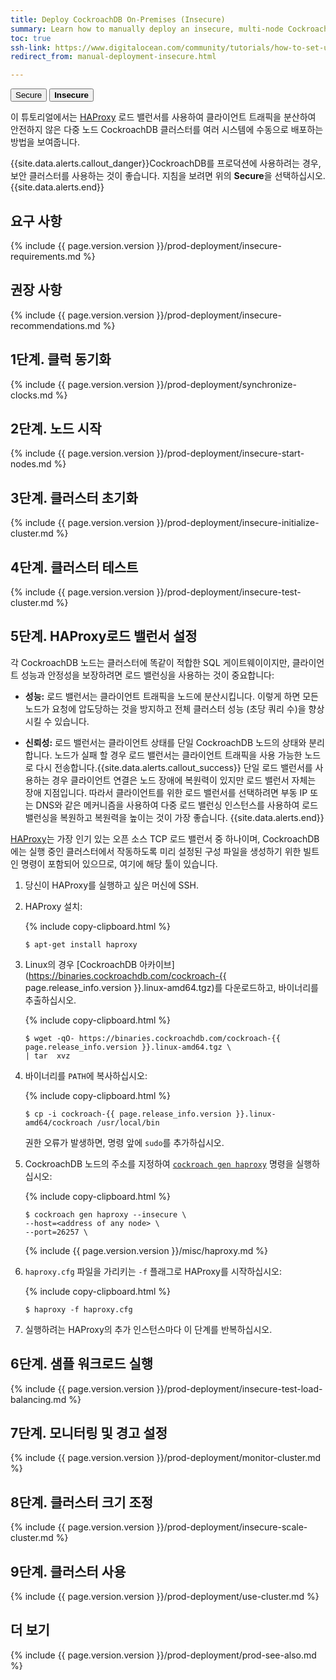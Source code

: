```yaml
---
title: Deploy CockroachDB On-Premises (Insecure)
summary: Learn how to manually deploy an insecure, multi-node CockroachDB cluster on multiple machines.
toc: true
ssh-link: https://www.digitalocean.com/community/tutorials/how-to-set-up-ssh-keys--2
redirect_from: manual-deployment-insecure.html

---
```


<div class="filters filters-big clearfix">
  <a href="deploy-cockroachdb-on-premises.html"><button class="filter-button">Secure</button></a>
  <a href="deploy-cockroachdb-on-premises-insecure.html"><button class="filter-button current"><strong>Insecure</strong></button></a>
</div>

이 튜토리얼에서는 [HAProxy](http://www.haproxy.org/) 로드 밸런서를 사용하여 클라이언트 트래픽을 분산하여 안전하지 않은 다중 노드 CockroachDB 클러스터를 여러 시스템에 수동으로 배포하는 방법을 보여줍니다.

{{site.data.alerts.callout_danger}}CockroachDB를 프로덕션에 사용하려는 경우, 보안 클러스터를 사용하는 것이 좋습니다. 지침을 보려면 위의 <strong>Secure</strong>을 선택하십시오.{{site.data.alerts.end}}

## 요구 사항

{% include {{ page.version.version }}/prod-deployment/insecure-requirements.md %}

## 권장 사항

{% include {{ page.version.version }}/prod-deployment/insecure-recommendations.md %}

## 1단계. 클럭 동기화

{% include {{ page.version.version }}/prod-deployment/synchronize-clocks.md %}

## 2단계. 노드 시작

{% include {{ page.version.version }}/prod-deployment/insecure-start-nodes.md %}

## 3단계. 클러스터 초기화

{% include {{ page.version.version }}/prod-deployment/insecure-initialize-cluster.md %}

## 4단계. 클러스터 테스트

{% include {{ page.version.version }}/prod-deployment/insecure-test-cluster.md %}

## 5단계. HAProxy로드 밸런서 설정

각 CockroachDB 노드는 클러스터에 똑같이 적합한 SQL 게이트웨이이지만, 클라이언트 성능과 안정성을 보장하려면 로드 밸런싱을 사용하는 것이 중요합니다:

- **성능:** 로드 밸런서는 클라이언트 트래픽을 노드에 분산시킵니다. 이렇게 하면 모든 노드가 요청에 압도당하는 것을 방지하고 전체 클러스터 성능 (초당 쿼리 수)을 향상시킬 수 있습니다.

- **신뢰성:** 로드 밸런서는 클라이언트 상태를 단일 CockroachDB 노드의 상태와 분리합니다. 노드가 실패 할 경우 로드 밸런서는 클라이언트 트래픽을 사용 가능한 노드로 다시 전송합니다.{{site.data.alerts.callout_success}} 단일 로드 밸런서를 사용하는 경우 클라이언트 연결은 노드 장애에 복원력이 있지만 로드 밸런서 자체는 장애 지점입니다. 따라서 클라이언트를 위한 로드 밸런서를 선택하려면 부동 IP 또는 DNS와 같은 메커니즘을 사용하여 다중 로드 밸런싱 인스턴스를 사용하여 로드 밸런싱을 복원하고 복원력을 높이는 것이 가장 좋습니다. {{site.data.alerts.end}}

[HAProxy](http://www.haproxy.org/)는 가장 인기 있는 오픈 소스 TCP 로드 밸런서 중 하나이며, CockroachDB에는 실행 중인 클러스터에서 작동하도록 미리 설정된 구성 파일을 생성하기 위한 빌트인 명령이 포함되어 있으므로, 여기에 해당 툴이 있습니다.

1. 당신이 HAProxy를 실행하고 싶은 머신에 SSH.

2. HAProxy 설치:

    {% include copy-clipboard.html %}
	~~~ shell
	$ apt-get install haproxy
	~~~

3. Linux의 경우 [CockroachDB 아카이브](https://binaries.cockroachdb.com/cockroach-{{ page.release_info.version }}.linux-amd64.tgz)를 다운로드하고, 바이너리를 추출하십시오.

    {% include copy-clipboard.html %}
    ~~~ shell
    $ wget -qO- https://binaries.cockroachdb.com/cockroach-{{ page.release_info.version }}.linux-amd64.tgz \
    | tar  xvz
    ~~~

4. 바이너리를 `PATH`에 복사하십시오:

    {% include copy-clipboard.html %}
    ~~~ shell
    $ cp -i cockroach-{{ page.release_info.version }}.linux-amd64/cockroach /usr/local/bin
    ~~~

	권한 오류가 발생하면, 명령 앞에 `sudo`를 추가하십시오.

5. CockroachDB 노드의 주소를 지정하여 [`cockroach gen haproxy`](generate-cockroachdb-resources.html) 명령을 실행하십시오:

    {% include copy-clipboard.html %}
	  ~~~ shell
	  $ cockroach gen haproxy --insecure \
	  --host=<address of any node> \
	  --port=26257 \
	  ~~~

      {% include {{ page.version.version }}/misc/haproxy.md %}

6. `haproxy.cfg` 파일을 가리키는 `-f` 플래그로 HAProxy를 시작하십시오:

    {% include copy-clipboard.html %}
	~~~ shell
	$ haproxy -f haproxy.cfg
	~~~

7. 실행하려는 HAProxy의 추가 인스턴스마다 이 단계를 반복하십시오.

## 6단계. 샘플 워크로드 실행

{% include {{ page.version.version }}/prod-deployment/insecure-test-load-balancing.md %}

## 7단계. 모니터링 및 경고 설정

{% include {{ page.version.version }}/prod-deployment/monitor-cluster.md %}

## 8단계. 클러스터 크기 조정

{% include {{ page.version.version }}/prod-deployment/insecure-scale-cluster.md %}

## 9단계. 클러스터 사용

{% include {{ page.version.version }}/prod-deployment/use-cluster.md %}

## 더 보기

{% include {{ page.version.version }}/prod-deployment/prod-see-also.md %}
